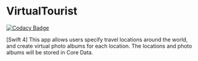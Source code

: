 # VirtualTourist

[![Codacy Badge](https://api.codacy.com/project/badge/Grade/f414941fb4a74f00abdd077222497dbd)](https://app.codacy.com/app/max.bogus/VirtualTourist?utm_source=github.com&utm_medium=referral&utm_content=maxbogus/VirtualTourist&utm_campaign=badger)

[Swift 4] This app allows users specify travel locations around the world, and create virtual photo albums for each location.
The locations and photo albums will be stored in Core Data.
